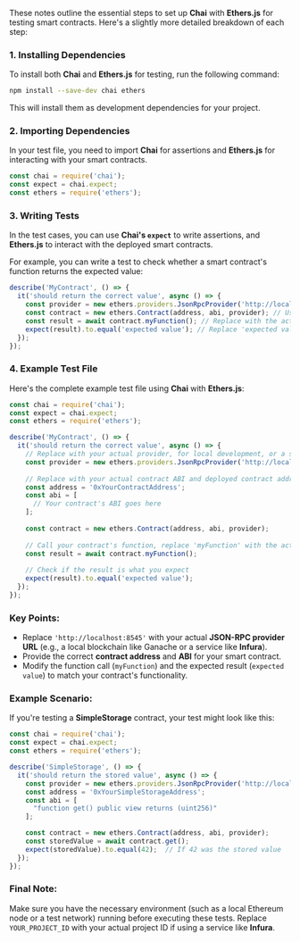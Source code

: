 These notes outline the essential steps to set up **Chai** with **Ethers.js** for testing smart contracts. Here's a slightly more detailed breakdown of each step:

### 1. **Installing Dependencies**

To install both **Chai** and **Ethers.js** for testing, run the following command:

```bash
npm install --save-dev chai ethers
```

This will install them as development dependencies for your project.

### 2. **Importing Dependencies**

In your test file, you need to import **Chai** for assertions and **Ethers.js** for interacting with your smart contracts.

```javascript
const chai = require('chai');
const expect = chai.expect;
const ethers = require('ethers');
```

### 3. **Writing Tests**

In the test cases, you can use **Chai's `expect`** to write assertions, and **Ethers.js** to interact with the deployed smart contracts.

For example, you can write a test to check whether a smart contract's function returns the expected value:

```javascript
describe('MyContract', () => {
  it('should return the correct value', async () => {
    const provider = new ethers.providers.JsonRpcProvider('http://localhost:8545'); // Replace with correct RPC provider
    const contract = new ethers.Contract(address, abi, provider); // Use the correct contract address and ABI
    const result = await contract.myFunction(); // Replace with the actual function call
    expect(result).to.equal('expected value'); // Replace 'expected value' with the actual expected result
  });
});
```

### 4. **Example Test File**

Here's the complete example test file using **Chai** with **Ethers.js**:

```javascript
const chai = require('chai');
const expect = chai.expect;
const ethers = require('ethers');

describe('MyContract', () => {
  it('should return the correct value', async () => {
    // Replace with your actual provider, for local development, or a service like Infura
    const provider = new ethers.providers.JsonRpcProvider('http://localhost:8545');
    
    // Replace with your actual contract ABI and deployed contract address
    const address = '0xYourContractAddress';
    const abi = [
      // Your contract's ABI goes here
    ];
    
    const contract = new ethers.Contract(address, abi, provider);
    
    // Call your contract's function, replace 'myFunction' with the actual function name
    const result = await contract.myFunction();
    
    // Check if the result is what you expect
    expect(result).to.equal('expected value');
  });
});
```

### Key Points:
- Replace `'http://localhost:8545'` with your actual **JSON-RPC provider URL** (e.g., a local blockchain like Ganache or a service like **Infura**).
- Provide the correct **contract address** and **ABI** for your smart contract.
- Modify the function call (`myFunction`) and the expected result (`expected value`) to match your contract's functionality.

### Example Scenario:
If you're testing a **SimpleStorage** contract, your test might look like this:

```javascript
const chai = require('chai');
const expect = chai.expect;
const ethers = require('ethers');

describe('SimpleStorage', () => {
  it('should return the stored value', async () => {
    const provider = new ethers.providers.JsonRpcProvider('http://localhost:8545');
    const address = '0xYourSimpleStorageAddress';
    const abi = [
      "function get() public view returns (uint256)"
    ];

    const contract = new ethers.Contract(address, abi, provider);
    const storedValue = await contract.get();
    expect(storedValue).to.equal(42);  // If 42 was the stored value
  });
});
```

### Final Note:
Make sure you have the necessary environment (such as a local Ethereum node or a test network) running before executing these tests. Replace `YOUR_PROJECT_ID` with your actual project ID if using a service like **Infura**.